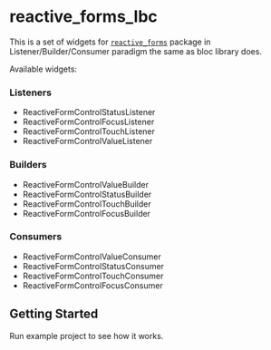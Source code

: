 # reactive_forms_lbc

This is a set of widgets for [`reactive_forms`](https://pub.dev/packages/reactive_forms) package in Listener/Builder/Consumer paradigm the same as bloc library does.

Available widgets:

### Listeners
- ReactiveFormControlStatusListener
- ReactiveFormControlFocusListener
- ReactiveFormControlTouchListener
- ReactiveFormControlValueListener

### Builders
- ReactiveFormControlValueBuilder
- ReactiveFormControlStatusBuilder
- ReactiveFormControlTouchBuilder
- ReactiveFormControlFocusBuilder

### Consumers
- ReactiveFormControlValueConsumer
- ReactiveFormControlStatusConsumer
- ReactiveFormControlTouchConsumer
- ReactiveFormControlFocusConsumer

## Getting Started

Run example project to see how it works.
